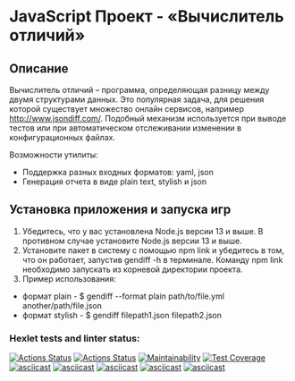 # JavaScript Проект - «Вычислитель отличий»
## Описание
Вычислитель отличий – программа, определяющая разницу между двумя структурами данных. Это популярная задача, для решения которой существует множество онлайн сервисов, например http://www.jsondiff.com/. Подобный механизм используется при выводе тестов или при автоматическом отслеживании изменении в конфигурационных файлах.

Возможности утилиты:

* Поддержка разных входных форматов: yaml, json
* Генерация отчета в виде plain text, stylish и json

## Установка приложения и запуска игр
1. Убедитесь, что у вас установлена Node.js версии 13 и выше. В противном случае установите Node.js версии 13 и выше.
2. Установите пакет в систему с помощью npm link и убедитесь в том, что он работает, запустив gendiff -h в терминале. Команду npm link необходимо запускать из корневой директории проекта.
3. Пример использования:
  * формат plain - $ gendiff --format plain path/to/file.yml another/path/file.json
  * формат stylish - $ gendiff filepath1.json filepath2.json

### Hexlet tests and linter status:
[![Actions Status](https://github.com/mkolotovich/frontend-project-lvl2/workflows/hexlet-check/badge.svg)](https://github.com/mkolotovich/frontend-project-lvl2/actions)
[![Actions Status](https://github.com/mkolotovich/frontend-project-lvl2/actions/workflows/ESLint&tests.yml/badge.svg)](https://github.com/mkolotovich/frontend-project-lvl2/actions)
[![Maintainability](https://api.codeclimate.com/v1/badges/f7687a3f327fe7d6db80/maintainability)](https://codeclimate.com/github/mkolotovich/frontend-project-lvl2/maintainability)
[![Test Coverage](https://api.codeclimate.com/v1/badges/f7687a3f327fe7d6db80/test_coverage)](https://codeclimate.com/github/mkolotovich/frontend-project-lvl2/test_coverage)
[![asciicast](https://asciinema.org/a/l0l2DsCLbGOMTNgIku6pMG05D.svg)](https://asciinema.org/a/l0l2DsCLbGOMTNgIku6pMG05D)
[![asciicast](https://asciinema.org/a/ySnIqCrfGJKc7MM0Q2FEhYy22.svg)](https://asciinema.org/a/ySnIqCrfGJKc7MM0Q2FEhYy22)
[![asciicast](https://asciinema.org/a/VW9GgdgamQYTbVrfQ70vFd0AW.svg)](https://asciinema.org/a/VW9GgdgamQYTbVrfQ70vFd0AW)
[![asciicast](https://asciinema.org/a/7VzP0AcZk7odtm5pkeJGLTb17.svg)](https://asciinema.org/a/7VzP0AcZk7odtm5pkeJGLTb17)
[![asciicast](https://asciinema.org/a/kSgr2zZCBgooTdPp11nUCDhmR.svg)](https://asciinema.org/a/kSgr2zZCBgooTdPp11nUCDhmR)